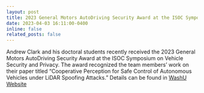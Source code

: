 ```yaml
---
layout: post
title: 2023 General Motors AutoDriving Security Award at the ISOC Symposium on Vehicle Security and Privacy
date: 2023-04-03 16:11:00-0400
inline: false
related_posts: false
---
```


Andrew Clark and his doctoral students recently received the 2023 General Motors AutoDriving Security Award at the ISOC Symposium on Vehicle Security and Privacy. The award recognized the team members’ work on their paper titled “Cooperative Perception for Safe Control of Autonomous Vehicles under LiDAR Spoofing Attacks.” Details can be found in [WashU Website](https://engineering.wustl.edu/news/2023/Clark-lab-wins-best-paper-award-at-2023-VehicleSec.html)

